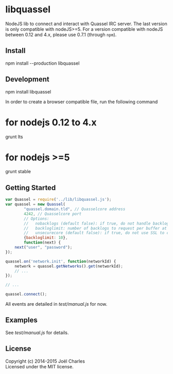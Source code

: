 # libquassel
NodeJS lib to connect and interact with Quassel IRC server.
The last version is only compatible with nodeJS>=5.
For a version compatible with nodeJS between 0.12 and 4.x, please use 0.7.1 (through `npm`).

## Install
  npm install --production libquassel

## Development
  npm install libquassel

In order to create a browser compatible file, run the following command
  # for nodejs 0.12 to 4.x
  grunt lts
  # for nodejs >=5
  grunt stable

## Getting Started
```javascript
var Quassel = require('../lib/libquassel.js');
var quassel = new Quassel(
        "quassel.domain.tld", // Quasselcore address
        4242, // Quasselcore port
        // Options:
        //   nobacklogs (default false): if true, do not handle backlogs
        //   backloglimit: number of backlogs to request per buffer at connection
        //   unsecurecore (default false): if true, do not use SSL to connect to the core
        {backloglimit: 10}, 
        function(next) {
    next("user", "password");
});

quassel.on('network.init', function(networkId) {
    network = quassel.getNetworks().get(networkId);
    // ...
});

// ...

quassel.connect();
```

All events are detailed in _test/manual.js_ for now.

## Examples
See _test/manual.js_ for details.

## License
Copyright (c) 2014-2015 Joël Charles  
Licensed under the MIT license.
